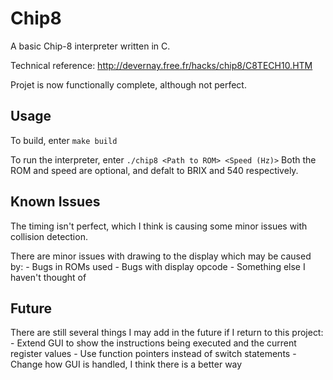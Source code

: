 # Chip8
A basic Chip-8 interpreter written in C.

Technical reference: http://devernay.free.fr/hacks/chip8/C8TECH10.HTM

Projet is now functionally complete, although not perfect.

## Usage

To build, enter `make build`

To run the interpreter, enter `./chip8 <Path to ROM> <Speed (Hz)>`
Both the ROM and speed are optional, and defalt to BRIX and 540 respectively.

## Known Issues

The timing isn't perfect, which I think is causing some minor issues with collision detection.

There are minor issues with drawing to the display which may be caused by:
    - Bugs in ROMs used
    - Bugs with display opcode
    - Something else I haven't thought of

## Future

There are still several things I may add in the future if I return to this project:
    - Extend GUI to show the instructions being executed and the current register values
    - Use function pointers instead of switch statements
    - Change how GUI is handled, I think there is a better way